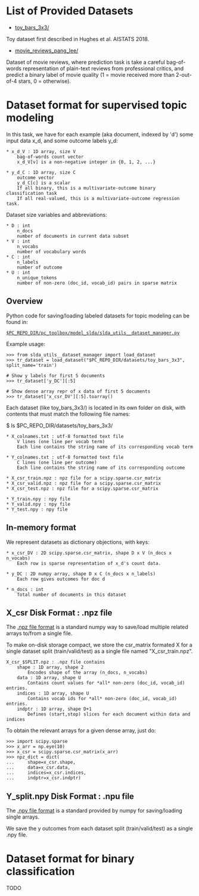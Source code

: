 # List of Provided Datasets

* [toy_bars_3x3/](https://github.com/dtak/prediction-constrained-topic-models/tree/master/datasets/toy_bars_3x3/)

Toy dataset first described in Hughes et al. AISTATS 2018.

* [movie_reviews_pang_lee/](https://github.com/dtak/prediction-constrained-topic-models/tree/master/datasets/movie_reviews_pang_lee/)

Dataset of movie reviews, where prediction task is take a careful bag-of-words representation of plain-text reviews from professional critics, and predict a binary label of movie quality (1 = movie received more than 2-out-of-4 stars, 0 = otherwise).


# Dataset format for supervised topic modeling

In this task, we have for each example (aka document, indexed by 'd') some input data x_d, and some outcome labels y_d:
```
* x_d_V : 1D array, size V
    bag-of-words count vector
    x_d_V[v] is a non-negative integer in {0, 1, 2, ...}

* y_d_C : 1D array, size C
    outcome vector
    y_d_C[c] is a scalar
    If all binary, this is a multivariate-outcome binary classification task
    If all real-valued, this is a multivariate-outcome regression task.
```

Dataset size variables and abbreviations:
```
* D : int 
    n_docs
    number of documents in current data subset
* V : int
    n_vocabs
    number of vocabulary words
* C : int
    n_labels
    number of outcome
* U : int
    n_unique_tokens
    number of non-zero (doc_id, vocab_id) pairs in sparse matrix
```

## Overview

Python code for saving/loading labeled datasets for topic modeling can be found in:

[`$PC_REPO_DIR/pc_toolbox/model_slda/slda_utils__dataset_manager.py`](https://github.com/dtak/prediction-constrained-topic-models/tree/master/pc_toolbox/model_slda/slda_utils__dataset_manager.py)

Example usage:
```
>>> from slda_utils__dataset_manager import load_dataset
>>> tr_dataset = load_dataset("$PC_REPO_DIR/datasets/toy_bars_3x3", split_name='train')

# Show y labels for first 5 documents
>>> tr_dataset['y_DC'][:5]

# Show dense array repr of x data of first 5 documents
>>> tr_dataset['x_csr_DV'][:5].toarray()

```

Each dataset (like toy_bars_3x3/) is located in its own folder on disk, with contents that must match the following file names:

$ ls $PC_REPO_DIR/datasets/toy_bars_3x3/

```
* X_colnames.txt : utf-8 formatted text file
    V lines (one line per vocab term)
    Each line contains the string name of its corresponding vocab term

* Y_colnames.txt : utf-8 formatted text file
    C lines (one line per outcome)
    Each line contains the string name of its corresponding outcome

* X_csr_train.npz : npz file for a scipy.sparse.csr_matrix
* X_csr_valid.npz : npz file for a scipy.sparse.csr_matrix
* X_csr_test.npz : npz file for a scipy.sparse.csr_matrix

* Y_train.npy : npy file
* Y_valid.npy : npy file
* Y_test.npy : npy file
```


## In-memory format

We represent datasets as dictionary objections, with keys:
```
* x_csr_DV : 2D scipy.sparse.csr_matrix, shape D x V (n_docs x n_vocabs)
    Each row is sparse representation of x_d's count data.

* y_DC : 2D numpy array, shape D x C (n_docs x n_labels)
    Each row gives outcomes for doc d

* n_docs : int
    Total number of documents in this dataset
```

## X_csr Disk Format : .npz file

The [.npz file format](https://docs.scipy.org/doc/numpy/reference/generated/numpy.savez.html) is a standard numpy way to save/load multiple related arrays to/from a single file.

To make on-disk storage compact, we store the csr_matrix formated X for a single dataset split (train/valid/test) as a single file named "X_csr_train.npz".

```
X_csr_$SPLIT.npz : .npz file contains
    shape : 1D array, shape 2
        Encodes shape of the array (n_docs, n_vocabs)
    data : 1D array, shape U
        Contains count values for *all* non-zero (doc_id, vocab_id) entries.
    indices : 1D array, shape U
        Contains vocab ids for *all* non-zero (doc_id, vocab_id) entries.
    indptr : 1D array, shape D+1
        Defines (start,stop) slices for each document within data and indices
```

To obtain the relevant arrays for a given dense array, just do:
```
>>> import scipy.sparse
>>> x_arr = np.eye(10)
>>> x_csr = scipy.sparse.csr_matrix(x_arr)
>>> npz_dict = dict(
...     shape=x_csr.shape,
...     data=x_csr.data,
...     indices=x_csr.indices,
...     indptr=x_csr.indptr)
```
## Y_split.npy Disk Format : .npu file

The [.npy file format](https://docs.scipy.org/doc/numpy-dev/neps/npy-format.html) is a standard provided by numpy for saving/loading single arrays.

We save the y outcomes from each dataset split (train/valid/test) as a single .npy file.


# Dataset format for binary classification

TODO